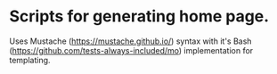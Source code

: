 # Scripts for generating home page.

Uses Mustache (https://mustache.github.io/) syntax with it's Bash (https://github.com/tests-always-included/mo) implementation for templating.
